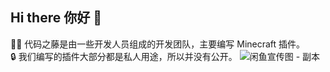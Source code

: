 ## Hi there 你好 👋

👩‍💻 代码之藤是由一些开发人员组成的开发团队，主要编写 Minecraft 插件。  
🔒 我们编写的插件大部分都是私人用途，所以并没有公开。
![闲鱼宣传图 - 副本](https://github.com/CodeVine327/.github/assets/46647646/94dba6d8-d8cf-4710-8f35-204844040ecc)




<!--

**Here are some ideas to get you started:**

🙋‍♀️ A short introduction - what is your organization all about?
🌈 Contribution guidelines - how can the community get involved?
👩‍💻 Useful resources - where can the community find your docs? Is there anything else the community should know?
🍿 Fun facts - what does your team eat for breakfast?
🧙 Remember, you can do mighty things with the power of [Markdown](https://docs.github.com/github/writing-on-github/getting-started-with-writing-and-formatting-on-github/basic-writing-and-formatting-syntax)
-->
